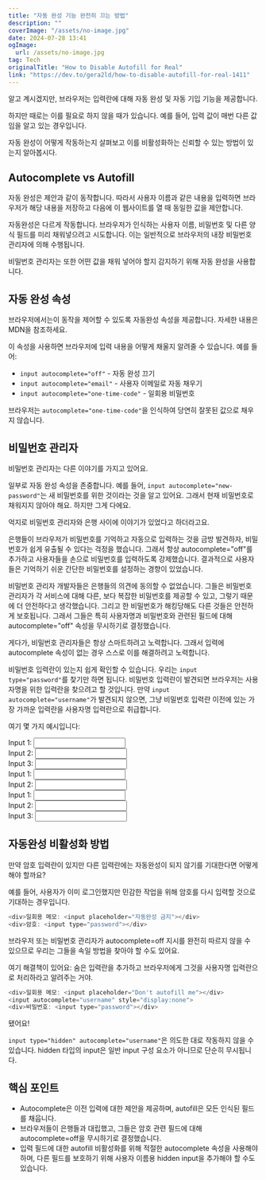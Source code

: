 ```yaml
---
title: "자동 완성 기능 완전히 끄는 방법"
description: ""
coverImage: "/assets/no-image.jpg"
date: 2024-07-28 13:41
ogImage: 
  url: /assets/no-image.jpg
tag: Tech
originalTitle: "How to Disable Autofill for Real"
link: "https://dev.to/gera2ld/how-to-disable-autofill-for-real-1411"
---
```



알고 계시겠지만, 브라우저는 입력란에 대해 자동 완성 및 자동 기입 기능을 제공합니다.

하지만 때로는 이를 필요로 하지 않을 때가 있습니다. 예를 들어, 입력 값이 매번 다른 값임을 알고 있는 경우입니다.

자동 완성이 어떻게 작동하는지 살펴보고 이를 비활성화하는 신뢰할 수 있는 방법이 있는지 알아봅시다.

## Autocomplete vs Autofill

<div class="content-ad"></div>

자동 완성은 제안과 같이 동작합니다. 따라서 사용자 이름과 같은 내용을 입력하면 브라우저가 해당 내용을 저장하고 다음에 이 웹사이트를 열 때 동일한 값을 제안합니다.

자동완성은 다르게 작동합니다. 브라우저가 인식하는 사용자 이름, 비밀번호 및 다른 양식 필드를 미리 채워넣으려고 시도합니다. 이는 일반적으로 브라우저의 내장 비밀번호 관리자에 의해 수행됩니다.

비밀번호 관리자는 또한 어떤 값을 채워 넣어야 할지 감지하기 위해 자동 완성을 사용합니다.

## 자동 완성 속성

<div class="content-ad"></div>

브라우저에서는이 동작을 제어할 수 있도록 자동완성 속성을 제공합니다. 자세한 내용은 MDN을 참조하세요.

이 속성을 사용하면 브라우저에 입력 내용을 어떻게 채울지 알려줄 수 있습니다. 예를 들어:

- `input autocomplete="off"` - 자동 완성 끄기
- `input autocomplete="email"` - 사용자 이메일로 자동 채우기
- `input autocomplete="one-time-code"` - 일회용 비밀번호

브라우저는 `autocomplete="one-time-code"`을 인식하여 당연히 잘못된 값으로 채우지 않습니다.

<div class="content-ad"></div>

## 비밀번호 관리자

비밀번호 관리자는 다른 이야기를 가지고 있어요.

일부로 자동 완성 속성을 존중합니다. 예를 들어, `input autocomplete="new-password"`는 새 비밀번호를 위한 것이라는 것을 알고 있어요. 그래서 현재 비밀번호로 채워지지 않아야 해요. 하지만 그게 다에요.

억지로 비밀번호 관리자와 은행 사이에 이야기가 있었다고 하더라고요.

<div class="content-ad"></div>

은행들이 브라우저가 비밀번호를 기억하고 자동으로 입력하는 것을 금방 발견하자, 비밀번호가 쉽게 유출될 수 있다는 걱정을 했습니다. 그래서 항상 autocomplete="off"를 추가하고 사용자들을 손으로 비밀번호를 입력하도록 강제했습니다. 결과적으로 사용자들은 기억하기 쉬운 간단한 비밀번호를 설정하는 경향이 있었습니다.

비밀번호 관리자 개발자들은 은행들의 의견에 동의할 수 없었습니다. 그들은 비밀번호 관리자가 각 서비스에 대해 다른, 보다 복잡한 비밀번호를 제공할 수 있고, 그렇기 때문에 더 안전하다고 생각했습니다. 그리고 한 비밀번호가 해킹당해도 다른 것들은 안전하게 보호됩니다. 그래서 그들은 특히 사용자명과 비밀번호와 관련된 필드에 대해 autocomplete="off" 속성을 무시하기로 결정했습니다.

게다가, 비밀번호 관리자들은 항상 스마트하려고 노력합니다. 그래서 입력에 autocomplete 속성이 없는 경우 스스로 이를 해결하려고 노력합니다.

비밀번호 입력란이 있는지 쉽게 확인할 수 있습니다. 우리는 `input type="password"`를 찾기만 하면 됩니다. 비밀번호 입력란이 발견되면 브라우저는 사용자명을 위한 입력란을 찾으려고 할 것입니다. 만약 `input autocomplete="username"`가 발견되지 않으면, 그냥 비밀번호 입력란 이전에 있는 가장 가까운 입력란을 사용자명 입력란으로 취급합니다.

<div class="content-ad"></div>

여기 몇 가지 예시입니다:


<!-- `input[autocomplete="username"]`은 사용자 이름 입력으로 간주됩니다 -->
<div>Input 1: <input></div>
<div>Input 2: <input type="password"></div>          <!-- 비밀번호 -->
<div>Input 3: <input autocomplete="username"></div>  <!-- 사용자 이름 -->



<!-- 유일한 다른 입력은 사용자 이름 입력으로 간주됩니다 -->
<div>Input 1: <input type="password"></div>  <!-- 비밀번호 -->
<div>Input 2: <input></div>                  <!-- 사용자 이름 -->



<!-- 비밀번호 입력 바로 앞에 있는 입력은 사용자 이름 입력으로 간주됩니다 -->
<div>Input 1: <input></div>                  <!-- 사용자 이름 -->
<div>Input 2: <input type="password"></div>  <!-- 비밀번호 -->
<div>Input 3: <input></div>


<div class="content-ad"></div>

## 자동완성 비활성화 방법

만약 암호 입력란이 있지만 다른 입력란에는 자동완성이 되지 않기를 기대한다면 어떻게 해야 할까요?

예를 들어, 사용자가 이미 로그인했지만 민감한 작업을 위해 암호를 다시 입력할 것으로 기대하는 경우입니다.

```js
<div>일회용 메모: <input placeholder="자동완성 금지"></div>
<div>암호: <input type="password"></div>
```

<div class="content-ad"></div>

브라우저 또는 비밀번호 관리자가 autocomplete=off 지시를 완전히 따르지 않을 수 있으므로 우리는 그들을 속일 방법을 찾아야 할 수도 있어요.

여기 해결책이 있어요: 숨은 입력란을 추가하고 브라우저에게 그것을 사용자명 입력란으로 처리하라고 알려주는 거야.

```js
<div>일회용 메모: <input placeholder="Don't autofill me"></div>
<input autocomplete="username" style="display:none">
<div>비밀번호: <input type="password"></div>
```

됐어요!

<div class="content-ad"></div>

`input type="hidden" autocomplete="username"`은 의도한 대로 작동하지 않을 수 있습니다. hidden 타입의 input은 일반 input 구성 요소가 아니므로 단순히 무시됩니다.

## 핵심 포인트

- Autocomplete은 이전 입력에 대한 제안을 제공하며, autofill은 모든 인식된 필드를 채웁니다.
- 브라우저들이 은행들과 대립했고, 그들은 암호 관련 필드에 대해 autocomplete=off을 무시하기로 결정했습니다.
- 입력 필드에 대한 autofill 비활성화를 위해 적절한 autocomplete 속성을 사용해야 하며, 다른 필드를 보호하기 위해 사용자 이름용 hidden input을 추가해야 할 수도 있습니다.